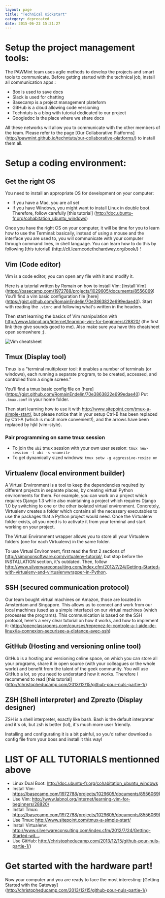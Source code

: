 ```yaml
---
layout: page
title: "Technical Kickstart"
category: deprecated
date: 2015-06-23 15:31:27
---
```


# Setup the project management tools:

The PAWMint team uses agile methods to develop the projects and smart tools to communicate. Before getting started with the technical job, install all communication apps :

* Box is used to save docs
* Slack is used for chatting
* Basecamp is a project management plateform
* GitHub is a cloud allowing code versioning
* Techntuts is a blog with tutorial dedicated to our project
* Googledoc is the place where we share docs
                         
All these networks will allow you to communicate with the other members of the team. Please refer to the page [Our Collaborative Platforms] (http://pawmint.github.io/techntuts/our-collaborative-platforms/) to install them all. 


# Setup a coding environment:


## Get the right OS

You need to install an appropriate OS for development on your computer:

* If you have a Mac, you are all set
* If you have Windows, you might want to install Linux in double boot. Therefore, follow carefully [this tutorial] (http://doc.ubuntu-fr.org/cohabitation_ubuntu_windows)


Once you have the right OS on your computer, it will be time for you to learn how to use the Terminal: basically, instead of using a mouse and the interface you are used to, you will communicate with your computer through command lines, in shell language. You can learn how to do this by following  [this tutorial] (http://cli.learncodethehardway.org/book/) !


## Vim (Code editor)

Vim is a code editor, you can open any file with it and modify it.

Here is a tutorial written by Romain on how to install Vim: [install Vim] (https://basecamp.com/1972788/projects/1029605/documents/8556069)
You'll find a vim basic configuration file [here] (https://gist.github.com/RomainEndelin/70e3863822e699edae40). Start with reading the `.vimrc` and following what's written in the headers. 

Then start learning the basics of Vim manipulation with http://www.labnol.org/internet/learning-vim-for-beginners/28820/ (the first link they give sounds good to me). Also make sure you have this cheatsheet open somewhere ;).

![Vim cheatsheet](https://cdn.shopify.com/s/files/1/0165/4168/files/preview.png)


## Tmux (Display tool)

Tmux is a "terminal multiplexer tool: it enables a number of terminals (or windows), each running a separate program, to be created, accessed, and controlled from a single screen." 

You'll find a tmux basic config file on [here] (https://gist.github.com/RomainEndelin/70e3863822e699edae40)
Put `.tmux.conf` in your home folder.

Then start learning how to use it with http://www.sitepoint.com/tmux-a-simple-start/, but please notice that in your setup Ctrl-B has been replaced by Ctrl-A (which is much more convenient!), and the arrows have been replaced by hjkl (vim-style).


### Pair programming on same tmux session

- To join the `ubi` tmux session with your own user session: `tmux new-session -t ubi -s <nameit>`
- To get dynamically sized windows: `tmux setw -g aggressive-resize on`


## Virtualenv (local environment builder)

A Virtual Environment is a tool to keep the dependencies required by different projects in separate places, by creating virtual Python environments for them. For example, you can work on a project which requires Django 1.3 while also maintaining a project which requires Django 1.0 by switching to one or the other isolated virtual environment.
Concretely, Virtualenv creates a folder which contains all the necessary executables to use the packages that a Python project would need. Once the Virtualenv folder exists, all you need is to activate it from your terminal and start working on your project. 

The Virtual Environment wrapper allows you to store all your Virtualenv folders (one for each Virtualenv) in the same folder.

To use Virtual Environment, first read the first 2 sections of http://simononsoftware.com/virtualenv-tutorial/, but stop before the INSTALLATION section, it's outdated. Then, follow http://www.silverwareconsulting.com/index.cfm/2012/7/24/Getting-Started-with-virtualenv-and-virtualenvwrapper-in-Python.


## SSH (secured communication protocol)

Our team bought virtual machines on Amazon, those are located in Amsterdam and Singapore. This allows us to connect and work from our local machines (used as a simple interface) on our virtual machines (which processes the programs). This communication is based on the SSH protocol, here's a very clear tutorial on how it works, and how to implement it: (http://openclassrooms.com/courses/reprenez-le-controle-a-l-aide-de-linux/la-connexion-securisee-a-distance-avec-ssh)


## GitHub (Hosting and versioning online tool)

GitHub is a hosting and versioning online space, on which you can store all your programs, share it in open source (with your colleagues or the whole world) and benefit from the talent of the geek community. You will use GitHub a lot, so you need to understand how it works. Therefore I recommend to read [this tutorial] (http://christopheducamp.com/2013/12/15/github-pour-nuls-partie-1/)


## ZSH (Shell interpreter) and Zprezto (Display designer)

ZSH is a shell interpreter, exactly like bash. Bash is the default interpreter and it's ok, but zsh is better (lol), it's much more user friendly.

Installing and configurating it is a bit painful, so you'd rather download a config file from your boss and install it this way!


# LIST OF ALL TUTORIALS mentionned above

* Linux Dual Boot: http://doc.ubuntu-fr.org/cohabitation_ubuntu_windows
* Install Vim: https://basecamp.com/1972788/projects/1029605/documents/8556069)
* Use Vim: http://www.labnol.org/internet/learning-vim-for-beginners/28820/ 
* Install Tmux: https://basecamp.com/1972788/projects/1029605/documents/8556069)
* Use Tmux: http://www.sitepoint.com/tmux-a-simple-start/
* Install Virtualenv: http://www.silverwareconsulting.com/index.cfm/2012/7/24/Getting-Started-wit….
* Use GitHub: http://christopheducamp.com/2013/12/15/github-pour-nuls-partie-1/)


# Get started with the hardware part!

Now your computer and you are ready to face the most interesting: [Getting Started with the Gateway] (http://christopheducamp.com/2013/12/15/github-pour-nuls-partie-1/)
